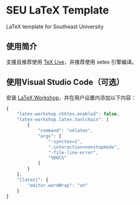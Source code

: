 # SEU LaTeX Template

LaTeX template for Southeast University

## 使用简介

支援且推荐使用 [TeX Live](http://www.tug.org/texlive/)，并推荐使用 xetex 引擎编译。

## 使用Visual Studio Code（可选）

安装 [LaTeX Workshop](https://marketplace.visualstudio.com/items?itemName=James-Yu.latex-workshop)，并在用户设置内添加以下内容：

```js
{
    "latex-workshop.chktex.enabled": false,
    "latex-workshop.latex.toolchain": [
        {
            "command": "xelatex",
            "args": [
                "-synctex=1",
                "-interaction=nonstopmode",
                "-file-line-error",
                "%DOC%"
            ]
        }
    ],
    "[latex]": {
        "editor.wordWrap": "on"
    }
}
```

